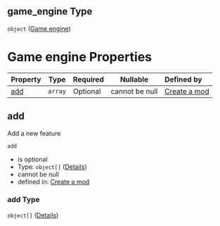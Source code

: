 ## game_engine Type

`object` ([Game engine](generic-properties-game-engine.md))

# Game engine Properties

| Property    | Type    | Required | Nullable       | Defined by                                                                                                                                                             |
| :---------- | ------- | -------- | -------------- | :--------------------------------------------------------------------------------------------------------------------------------------------------------------------- |
| [add](#add) | `array` | Optional | cannot be null | [Create a mod](generic-properties-game-engine-properties-add-engine-feature.md "http&#x3A;//www.city-game-studio.com/mod.json#/properties/game_engine/properties/add") |

## add

Add a new feature


`add`

-   is optional
-   Type: `object[]` ([Details](generic-properties-game-engine-properties-add-engine-feature-items.md))
-   cannot be null
-   defined in: [Create a mod](generic-properties-game-engine-properties-add-engine-feature.md "http&#x3A;//www.city-game-studio.com/mod.json#/properties/game_engine/properties/add")

### add Type

`object[]` ([Details](generic-properties-game-engine-properties-add-engine-feature-items.md))
